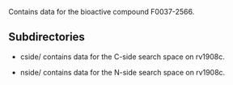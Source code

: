 Contains data for the bioactive compound F0037-2566.

## Subdirectories

- cside/ contains data for the C-side search space on rv1908c.

- nside/ contains data for the N-side search space on rv1908c.

